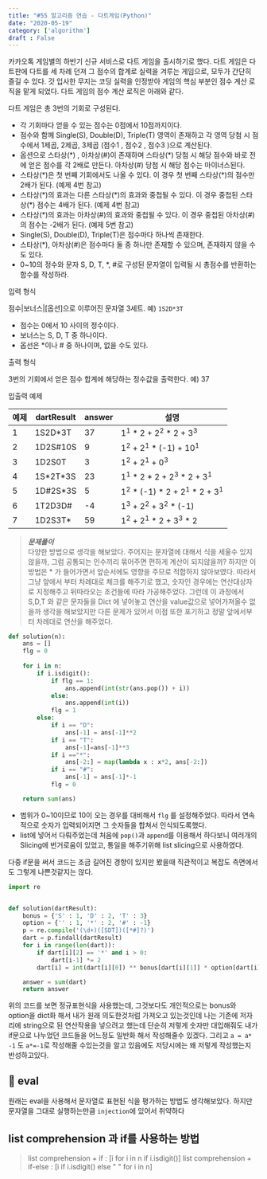 ```yaml
---
title: "#55 알고리즘 연습 - 다트게임(Python)"
date: "2020-05-19"
category: ['algorithm']
draft : False
---
```


카카오톡 게임별의 하반기 신규 서비스로 다트 게임을 출시하기로 했다. 다트 게임은 다트판에 다트를 세 차례 던져 그 점수의 합계로 실력을 겨루는 게임으로, 모두가 간단히 즐길 수 있다. 갓 입사한 무지는 코딩 실력을 인정받아 게임의 핵심 부분인 점수 계산 로직을 맡게 되었다. 다트 게임의 점수 계산 로직은 아래와 같다.

다트 게임은 총 3번의 기회로 구성된다.
* 각 기회마다 얻을 수 있는 점수는 0점에서 10점까지이다.
* 점수와 함께 Single(S), Double(D), Triple(T) 영역이 존재하고 각 영역 당첨 시 점수에서 1제곱, 2제곱, 3제곱 (점수1 , 점수2 , 점수3 )으로 계산된다.
* 옵션으로 스타상(\*) , 아차상(#)이 존재하며 스타상(*) 당첨 시 해당 점수와 바로 전에 얻은 점수를 각 2배로 만든다. 아차상(#) 당첨 시 해당 점수는 마이너스된다.
* 스타상(\*)은 첫 번째 기회에서도 나올 수 있다. 이 경우 첫 번째 스타상(*)의 점수만 2배가 된다. (예제 4번 참고)
* 스타상(\*)의 효과는 다른 스타상(\*)의 효과와 중첩될 수 있다. 이 경우 중첩된 스타상(*) 점수는 4배가 된다. (예제 4번 참고)
* 스타상(*)의 효과는 아차상(#)의 효과와 중첩될 수 있다. 이 경우 중첩된 아차상(#)의 점수는 -2배가 된다. (예제 5번 참고)
* Single(S), Double(D), Triple(T)은 점수마다 하나씩 존재한다.
* 스타상(*), 아차상(#)은 점수마다 둘 중 하나만 존재할 수 있으며, 존재하지 않을 수도 있다.
* 0~10의 정수와 문자 S, D, T, *, #로 구성된 문자열이 입력될 시 총점수를 반환하는 함수를 작성하라.

입력 형식

점수|보너스|\[옵션]으로 이루어진 문자열 3세트.
예) `1S2D*3T`

* 점수는 0에서 10 사이의 정수이다.
* 보너스는 S, D, T 중 하나이다.
* 옵선은 *이나 # 중 하나이며, 없을 수도 있다.

출력 형식

3번의 기회에서 얻은 점수 합계에 해당하는 정수값을 출력한다.
예) 37

입출력 예제

| 예제|	dartResult|	answer|	설명|
|-|-|-|-|
| 1|	1S2D*3T|	37|	1<sup>1</sup> * 2 + 2<sup>2</sup> * 2 + 3<sup>3</sup>|
| 2	|1D2S#10S|	9	|1<sup>2</sup> + 2<sup>1</sup> * (-1) + 10<sup>1</sup>|
| 3	|1D2S0T|	3|	1<sup>2</sup> + 2<sup>1</sup> + 0<sup>3</sup>|
| 4|	1S\*2T*3S|	23|	1<sup>1</sup> * 2 * 2 + 2<sup>3</sup> * 2 + 3<sup>1</sup>|
| 5|	1D#2S*3S|	5|	1<sup>2</sup> * (-1) * 2 + 2<sup>1</sup> * 2 + 3<sup>1</sup>|
| 6|	1T2D3D#|	-4|	1<sup>3</sup> + 2<sup>2</sup> + 3<sup>2</sup> * (-1)|
| 7	|1D2S3T*|	59|	1<sup>2</sup> + 2<sup>1</sup> * 2 + 3<sup>3</sup> * 2|


>__*문제풀이*__   
다양한 방법으로 생각을 해보았다. 주어지는 문자열에 대해서 식을 세울수 있지않을까, 그럼 공통되는 인수끼리 묶어주면 편하게 계산이 되지않을까?
하지만 이방법은 * 가 들어가면서 앞순서에도 영향을 주므로 적합하지 않아보였다.
따라서 그냥 앞에서 부터 차례대로 체크를 해주기로 했고, 
숫자인 경우에는 연산대상자로 지정해주고 뒤따라오는 조건들에 따라 가공해주었다.
그런데 이 과정에서 S,D,T 와 같은 문자들을 Dict 에 넣어놓고 연산을 value값으로 넣어가져올수 없을까 생각을 해보았지만 다른 문제가 있어서 이점 또한 포기하고 정말 앞에서부터 차례대로 연산을 해주었다.

```python
def solution(n):
    ans = []
    flg = 0
      
    for i in n:
        if i.isdigit():
            if flg == 1:
                ans.append(int(str(ans.pop()) + i))
            else:
                ans.append(int(i))
            flg = 1
        else:
            if i == "D":
                ans[-1] = ans[-1]**2
            if i == "T":  
                ans[-1]=ans[-1]**3
            if i =="*":
                ans[-2:] = map(lambda x : x*2, ans[-2:])
            if i == "#":
                ans[-1] = ans[-1]*-1
            flg = 0 

    return sum(ans)
```
* 범위가 0~10이므로 10이 오는 경우를 대비해서 `flg` 를 설정해주었다. 따라서 연속적으로 숫자가 입력되어지면 그 숫자들을 합쳐서 인식되도록했다.
* list에 넣어서 다뤄주었는데 처음에 `pop()`과 `append`를 이용해서 하다보니 여러개의 Slicing에 번거로움이 있었고, 통일을 해주기위해 list slicing으로 사용하였다.

다중 if문을 써서 코드는 조금 길어진 경향이 있지만 봤을때 직관적이고 복잡도 측면에서도 그렇게 나쁜것같지는 않다.
 
```python
import re


def solution(dartResult):
    bonus = {'S' : 1, 'D' : 2, 'T' : 3}
    option = {'' : 1, '*' : 2, '#' : -1}
    p = re.compile('(\d+)([SDT])([*#]?)')
    dart = p.findall(dartResult)
    for i in range(len(dart)):
        if dart[i][2] == '*' and i > 0:
            dart[i-1] *= 2
        dart[i] = int(dart[i][0]) ** bonus[dart[i][1]] * option[dart[i][2]]

    answer = sum(dart)
    return answer
```

위의 코드를 보면 정규표현식을 사용했는데, 그것보다도 개인적으로는 bonus와 option을 dict화 해서
내가 원래 의도한것처럼 가져오고 있는것인데 나는 기존에 저자리에 string으로 된 연산작용을 넣으려고 했는데 단순히 저렇게 숫자만 대입해줘도
내가 if문으로 나누었던 코드들을 어느정도 일반화 해서 작성해줄수 있겠다. 그리고 `a = a* -1` 도 `a*=-1`로 작성해줄 수있는것을 알고 있음에도 저당시에는 왜 저렇게 작성했는지 반성하고있다.
 

## 🎈 eval 
원래는 eval을 사용해서 문자열로 표현된 식을 평가하는 방법도 생각해보았다. 
하지만 문자열을 그대로 실행하는만큼 `injection`에 있어서 취약하다

## list comprehension 과 if를 사용하는 방법
> list comprehension + if : [i for i in n  if i.isdigit()]
> list comprehension + if-else : [i if i.isdigit() else " " for i in n]